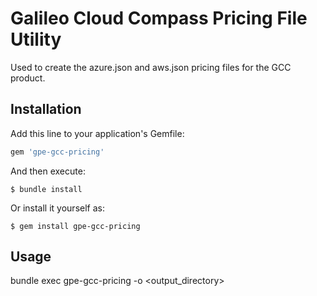 # Galileo Cloud Compass Pricing File Utility

Used to create the azure.json and aws.json pricing files for the GCC product.

## Installation

Add this line to your application's Gemfile:

```ruby
gem 'gpe-gcc-pricing'
```

And then execute:

    $ bundle install

Or install it yourself as:

    $ gem install gpe-gcc-pricing

## Usage

bundle exec gpe-gcc-pricing -o <output_directory>
